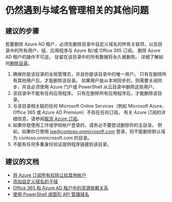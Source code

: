 <properties
    pageTitle="I still have other problems related to domain name management"
    description="Azure Active Directory 域疑难解答"
    service="microsoft.aad"
    resource="Microsoft_AAD_IAM"
    authors="ElizavetaKuzmenko"
    displayOrder="4297"
    selfHelpType="resource"
    supportTopicIds=""
    resourceTags="directory_domain,domain_directory"
    productPesIds=""
    cloudEnvironments="public"
    />


# <a name="i-still-have-other-problems-related-to-domain-name-management"></a>仍然遇到与域名管理相关的其他问题
 
## <a name="recommended-steps"></a>**建议的步骤** 

若要删除 Azure AD 租户，必须先删除目录中自定义域名的所有关联项，以及目录中的所有用户、组、应用程序与 Azure 和/或 Office 365 订阅。 删除 Azure AD 租户的操作不可逆。 驻留在该目录中的所有数据将永久被删除。 详细了解如何[删除目录](https://docs.microsoft.com/azure/active-directory/active-directory-administer)。

1. 确保你是该目录的全局管理员，并且你是该目录中的唯一用户。 只有在删除所有其他用户后，才能删除该目录。 如果用户是从本地同步的，则需要关闭同步，并且必须使用 Azure 门户或 PowerShell 从云目录中删除这些用户。 
2. 该目录中不能有任何应用程序。 只有在删除所有应用程序后，才能删除该目录。
3. 与该目录相关联的任何 Microsoft Online Services（例如 Microsoft Azure、Office 365 或 Azure AD Premium）不存在任何订阅。 有关 Azure 订阅的详细信息，请参阅[取消 Azure 订阅](https://docs.microsoft.com/azure/active-directory/billing-how-to-cancel-azure-subscription)。
4. 如果你是使用工作或学校帐户登录的，请务必不要尝试删除你的主目录。 例如，如果你已使用 joe@contoso.onmicrosoft.com 登录，则不能删除默认域为 contoso.onmicrosoft.com 的目录。  
5. 不能有任何多重身份验证提供程序链接到该目录。  

## <a name="recommended-documents"></a>**建议的文档** 
 
* [将 Azure 订阅所有权转让给其他帐户](https://docs.microsoft.com/azure/billing/billing-subscription-transfer) 
* [添加自定义域名的子域](https://docs.microsoft.com/azure/active-directory/active-directory-domains-manage-azure-portal#add-subdomains-of-a-custom-domain)  
* [Office 365 和 Azure AD 租户中的资源依赖关系](https://docs.microsoft.com/azure/active-directory/active-directory-licensing-directory-independence)  
* [使用 PowerShell 或图形 API 管理域名](https://docs.microsoft.com/azure/active-directory/active-directory-domains-manage-azure-portal#use-powershell-or-graph-api-to-manage-domain-names)  
 
 
